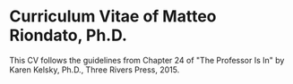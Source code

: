 # Curriculum Vitae of Matteo Riondato, Ph.D.

This CV follows the guidelines from Chapter 24 of "The Professor Is In" by Karen
Kelsky, Ph.D., Three Rivers Press, 2015.
